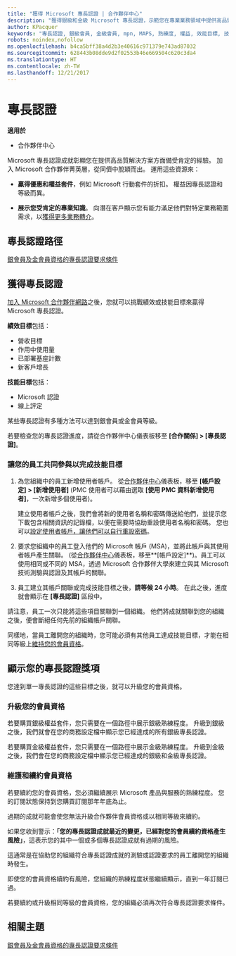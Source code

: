 ```yaml
---
title: "獲得 Microsoft 專長認證 | 合作夥伴中心"
description: "獲得銀級和金級 Microsoft 專長認證，示範您在專業業務領域中提供高品質解決方案備受肯定的專業"
author: KPacquer
keywords: "專長認證, 銀級會員, 金級會員, mpn, MAPS, 熟練度, 權益, 效能目標, 技能目標"
robots: noindex,nofollow
ms.openlocfilehash: b4ca5bff38a4d2b3e40616c971379e743ad87032
ms.sourcegitcommit: 628443b08dde9d2f02553b46e669504c620c3da4
ms.translationtype: HT
ms.contentlocale: zh-TW
ms.lasthandoff: 12/21/2017
---
```

<!--
•   FWLink https://go.microsoft.com/fwlink/?linkid=851080 : top of page
•   FWLink https://go.microsoft.com/fwlink/?linkid=851281: top of page (duplicate)
•   FWLink https://go.microsoft.com/fwlink/?linkid=851079: Competencies (#attainment_paths)
•   FWLink https://go.microsoft.com/fwlink/?linkid=851081: Maintain and renew membership (#maintain_membership)
•   FWLink https://go.microsoft.com/fwlink/?linkid=851082: Get your employees connected to complete skill-based goals (#associating_achievements)
•   FWLink https://go.microsoft.com/fwlink/?linkid=851083 : Achievement overrides (#achievement_override)
•   FWLink: https://go.microsoft.com/fwlink/?linkid=851236: UI link, goes to the place where you import new users. Temporarily points to the Partner Center homepage.
•   FWLink: https://go.microsoft.com/fwlink/?linkid=851607 :Will go to the docs page for Silver/Gold competency achievements. Currently goes to https://partnercenter.microsoft.com/partner/cloud-solution-provider 

 -->

# <a name="competencies"></a>專長認證

**適用於**
-  合作夥伴中心

Microsoft 專長認證成就彰顯您在提供高品質解決方案方面備受肯定的經驗。 加入 Microsoft 合作夥伴菁英層，從同儕中脫穎而出。 運用這些資源來： 

*  **贏得優惠和權益套件**，例如 Microsoft 行動套件的折扣。 權益因專長認證和等級而異。 

*  **展示您受肯定的專業知識**。 向潛在客戶顯示您有能力滿足他們對特定業務範圍需求，以[獲得更多業務轉介](referrals.md)。

## <a href="" id="attainment_paths"></a>專長認證路徑

[銀會員及金會員資格的專長認證要求條件](learn-about-competencies.md)

## <a name="earn-competencies"></a>獲得專長認證

[加入 Microsoft 合作夥伴網路](mpn-overview.md)之後，您就可以挑戰績效或技能目標來贏得 Microsoft 專長認證。 

**績效目標**包括： 
* 營收目標
* 作用中使用量
* 已部署基座計數
* 新客戶增長

**技能目標**包括： 
* Microsoft 認證
* 線上評定 

某些專長認證有多種方法可以達到銀會員或金會員等級。

若要檢查您的專長認證進度，請從合作夥伴中心儀表板移至 **\[合作關係\] > \[專長認證\]**。 

### <a href="" id="associating_achievements"></a>讓您的員工共同參與以完成技能目標

1.  為您組織中的員工新增使用者帳戶。 從[合作夥伴中心](http://partnercenter.microsoft.com)儀表板，移至 **\[帳戶設定\] > \[新增使用者\]** (PMC 使用者可以藉由選取 **\[使用 PMC 資料新增使用者\]**，一次新增多個使用者)。

    建立使用者帳戶之後，我們會將新的使用者名稱和密碼傳送給他們，並提示您下載包含相關資訊的記錄檔，以便在需要時協助重設使用者名稱和密碼。 您也可以[設定使用者帳戶，讓他們可以自行重設密碼](https://docs.microsoft.com/en-us/azure/active-directory/active-directory-passwords-getting-started)。

2. 要求您組織中的員工登入他們的 Microsoft 帳戶 (MSA)，並將此帳戶與其使用者帳戶產生關聯。 (從[合作夥伴中心](http://partnercenter.microsoft.com)儀表板，移至**\[帳戶設定\]**)。員工可以使用相同或不同的 MSA，透過 Microsoft 合作夥伴大學來建立與其 Microsoft 技術測驗與認證及其帳戶的關聯。

3.  員工建立其帳戶關聯或完成技能目標之後，**請等候 24 小時**。 在此之後，進度就會顯示在 **\[專長認證\]** 區段中。

請注意，員工一次只能將這些項目關聯到一個組織。 他們將成就關聯到您的組織之後，便會斷絕任何先前的組織帳戶關聯。

同樣地，當員工離開您的組織時，您可能必須有其他員工達成技能目標，才能在相同等級上[維持您的會員資格](#maintaining_membership)。

## <a name="display-your-competency-awards"></a>顯示您的專長認證獎項

您達到單一專長認證的這些目標之後，就可以升級您的會員資格。

### <a name="upgrade-your-membership"></a>升級您的會員資格

若要購買銀級權益套件，您只需要在一個路徑中展示銀級熟練程度。 升級到銀級之後，我們就會在您的商務設定檔中顯示您已經達成的所有銀級專長認證。 

若要購買金級權益套件，您只需要在一個路徑中展示金級熟練程度。 升級到金級之後，我們會在您的商務設定檔中顯示您已經達成的銀級和金級專長認證。 

### <a href="" id="maintain_membership"></a>維護和續約會員資格

若要續約您的會員資格，您必須繼續展示 Microsoft 產品與服務的熟練程度。 您的訂閱狀態保持到您購買訂閱那年年底為止。

過期的成就可能會使您無法升級合作夥伴會員資格或以相同等級來續約。 

如果您收到警示：**「您的專長認證成就最近的變更，已經對您的會員續約資格產生風險」**，這表示您的其中一個或多個專長認證成就有過期的風險。 

這通常是在協助您的組織符合專長認證成就的測驗或認證要求的員工離開您的組織時發生。 

即使您的會員資格續約有風險，您組織的熟練程度狀態繼續顯示，直到一年訂閱已過。

若要續約或升級相同等級的會員資格，您的組織必須再次符合專長認證要求條件。

## <a name="related-topics"></a>相關主題

[銀會員及金會員資格的專長認證要求條件](learn-about-competencies.md)